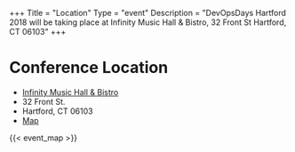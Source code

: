 +++
Title = "Location"
Type = "event"
Description = "DevOpsDays Hartford 2018 will be taking place at Infinity Music Hall & Bistro, 32 Front St Hartford, CT 06103"
+++

<p></p>

<h1>Conference Location</h1>

* <a href="https://www.infinityhall.com/Venues/Infinity-Hartford/">Infinity Music Hall &amp; Bistro</a>
* 32 Front St.
* Hartford, CT 06103
* <a href="https://goo.gl/maps/C3pQDGSHXXq">Map</a>


{{< event_map >}}

<p></p>
